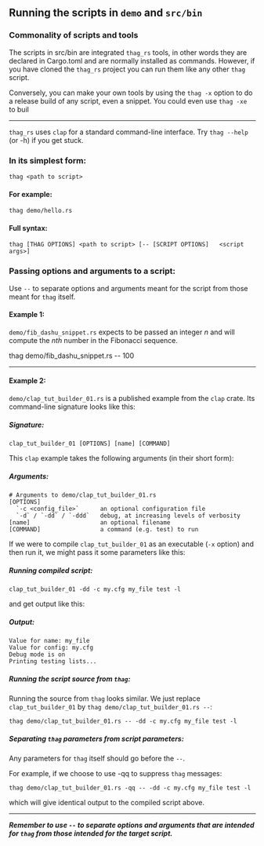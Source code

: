 ## Running the scripts in `demo` and `src/bin`

### Commonality of scripts and tools

The scripts in src/bin are integrated `thag_rs` tools, in other words they are declared in Cargo.toml and are normally installed as commands. However, if you have cloned the `thag_rs` project you can run them like any other `thag` script.

Conversely, you can make your own tools by using the `thag -x` option to do a release build of any script, even a snippet. You could even use `thag -xe ` to buil

---

`thag_rs` uses `clap` for a standard command-line interface. Try `thag --help` (or -h) if
you get stuck.

### In its simplest form:

  ```
  thag <path to script>
  ```

#### For example:

  ```
  thag demo/hello.rs
  ```

#### Full syntax:

  ```
  thag [THAG OPTIONS] <path to script> [-- [SCRIPT OPTIONS]   <script args>]
  ```

### Passing options and arguments to a script:

Use `--` to separate options and arguments meant for the script from those meant for `thag` itself.

#### Example 1:

`demo/fib_dashu_snippet.rs` expects to be passed an integer _n_ and will compute the _nth_ number in the Fibonacci sequence.

  thag demo/fib_dashu_snippet.rs -- 100

---

#### Example 2:

`demo/clap_tut_builder_01.rs` is a published example from the `clap` crate.
Its command-line signature looks like this:

##### Signature:

  ```
  clap_tut_builder_01 [OPTIONS] [name] [COMMAND]
  ```

This `clap` example takes the following arguments (in their short form):

##### Arguments:

  ```
  # Arguments to demo/clap_tut_builder_01.rs
  [OPTIONS]
    `-c <config_file>`      an optional configuration file
    `-d` / `-dd` / `-ddd`   debug, at increasing levels of verbosity
  [name]                    an optional filename
  [COMMAND]                 a command (e.g. test) to run
  ```

If we were to compile `clap_tut_builder_01` as an executable (`-x` option) and then run it, we might pass
it some parameters like this:

##### Running compiled script:

  ```
  clap_tut_builder_01 -dd -c my.cfg my_file test -l
  ```

and get output like this:

##### Output:

  ```
  Value for name: my_file
  Value for config: my.cfg
  Debug mode is on
  Printing testing lists...
  ```

##### Running the script source from `thag`:

Running the source from `thag` looks similar. We just replace `clap_tut_builder_01` by `thag demo/clap_tut_builder_01.rs --`:

  ```
  thag demo/clap_tut_builder_01.rs -- -dd -c my.cfg my_file test -l
  ```

##### Separating `thag` parameters from script parameters:

Any parameters for `thag` itself should go before the `--`.

For example, if we choose to use -qq to suppress `thag` messages:

  ```
  thag demo/clap_tut_builder_01.rs -qq -- -dd -c my.cfg my_file test -l
  ```

which will give identical output to the compiled script above.

---

***Remember to use `--` to separate options and arguments that are intended for `thag` from those intended for the target script.***
